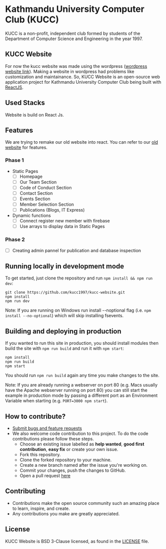 # Kathmandu University Computer Club (KUCC)
KUCC is a non-profit, independent club formed by students of the Department of Computer Science and Engineering in the year 1997.

## KUCC Website
For now the kucc website was made using the wordpress ([wordpress website link](https://kucc.ku.edu.np/)). Making a website in wordpress had problems like customization and maintainance. So, KUCC Website is an open-source web application project for Kathmandu University Computer Club being built with [ReactJS](https://reactjs.org/).

## Used Stacks
Website is build on React Js.

## Features
We are trying to remake our old website into react. You can refer to our [old website](https://kucc.ku.edu.np/) for features.
### Phase 1
- Static Pages 
    - [ ] Homepage
    - [ ] Our Team Section
    - [ ] Code of Conduct Section
    - [ ] Contact Section
    - [ ] Events Section
    - [ ] Member Selection Section
    - [ ] Publications (Blogs, IT Express)
   
 - Dynamic functions
    - [ ] Connect register new member with firebase
    - [ ] Use arrays to display data in Static Pages

### Phase 2
- [ ] Creating admin pannel for publication and database inspection

## Running locally in development mode

To get started, just clone the repository and run `npm install && npm run dev`:

    git clone https://github.com/kucc1997/kucc-website.git
    npm install
    npm run dev

Note: If you are running on Windows run install --noptional flag (i.e. `npm install --no-optional`) which will skip installing fsevents.

## Building and deploying in production

If you wanted to run this site in production, you should install modules then build the site with `npm run build` and run it with `npm start`:

    npm install
    npm run build
    npm start

You should run `npm run build` again any time you make changes to the site.

Note: If you are already running a webserver on port 80 (e.g. Macs usually have the Apache webserver running on port 80) you can still start the example in production mode by passing a different port as an Environment Variable when starting (e.g. `PORT=3000 npm start`).

## How to contribute?

- [Submit bugs and feature requests](https://github.com/kucc1997/kucc-website/issues)
- We also welcome code contribution to this project. To do the code contributions please follow these steps.
  - Choose an existing issue labelled as **help wanted**, **good first contribution**, **easy fix** or create your own issue.
  - Fork this repository.
  - Clone the forked repository to your machine.
  - Create a new branch named after the issue you're working on.
  - Commit your changes, push the changes to GitHub.
  - Open a pull request [here](https://github.com/kucc1997/kucc-website/pulls)

## Contributing
- Contributions make the open source community such an amazing place to learn, inspire, and create.
- Any contributions you make are greatly appreciated.


## License

KUCC Website is BSD 3-Clause licensed, as found in the [LICENSE](LICENSE) file.

